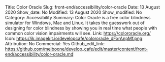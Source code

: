 Title: Color Oracle
Slug: front-end/accessibility/color-oracle
Date: 13 August 2020
Show_date: No
Modified: 13 August 2020
Show_modified: No
Category: Accessibility
Summary: Color Oracle is a free color blindness simulator for Windows, Mac and Linux. It takes the guesswork out of designing for color blindness by showing you in real time what people with common color vision impairments will see.
Link: https://colororacle.org/
Icon: https://ik.imagekit.io/developcafe/colororacle_dFxrAnpMf.png
Attribution: No
Commercial: Yes
Github_edit_link: https://github.com/melboone/develop_cafe/edit/master/content/front-end/accessibility/color-oracle.md